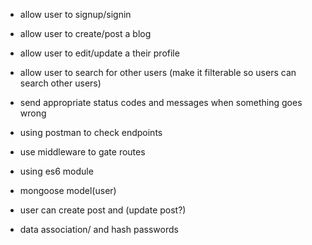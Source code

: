 - allow user to signup/signin

- allow user to create/post a blog

- allow user to edit/update a their profile

- allow user to search for other users (make it filterable so users can search other users)

- send appropriate status codes and messages when something goes wrong

- using postman to check endpoints

- use middleware to gate routes

- using es6 module

- mongoose model(user)

- user can create post and (update post?)

- data association/ and hash passwords
